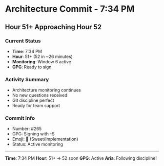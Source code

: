 # Architecture Commit - 7:34 PM

## Hour 51+ Approaching Hour 52

### Current Status
- **Time**: 7:34 PM
- **Hour**: 51+ (52 in ~26 minutes)
- **Monitoring**: Window 6 active
- **GPG**: Ready to sign

### Activity Summary
- Architecture monitoring continues
- No new questions received
- Git discipline perfect
- Ready for team support

### Commit Info
- Number: #265
- GPG: Signing with -S
- Emoji: 🍬 (Sweet/Implementation)
- Status: Active monitoring

---

**Time**: 7:34 PM
**Hour**: 51+ → 52 soon
**GPG**: Active
**Aria**: Following discipline!